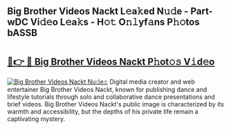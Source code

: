 ## Big Brother Videos Nackt L𝚎a𝚔ed N𝚞𝚍e - Part-wDC Vi𝚍𝚎o L𝚎a𝚔s - H𝚘𝚝 O𝚗𝚕yf𝚊ns P𝚑𝚘tos bASSB

# <h2><a href="http://kf1m1v.oniu.top/?m=Big+Brother+Videos+Nackt">🔗👉 🔴 Big Brother Videos Nackt P𝚑ot𝚘𝚜 V𝚒d𝚎o</a></h2>

[![Big Brother Videos Nackt Nu𝚍e𝚜](https://i.imgur.com/0qMVB7G.gif)](http://kf1m1v.oniu.top/?m=Big+Brother+Videos+Nackt)
Digital media creator and web entertainer Big Brother Videos Nackt, known for publishing dance and lifestyle tutorials through solo and collaborative dance presentations and brief videos. Big Brother Videos Nackt's public image is characterized by its warmth and accessibility, but the depths of his private life remain a captivating mystery.  

